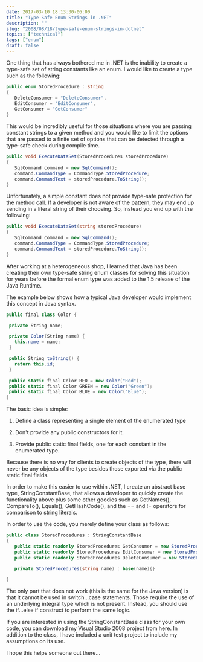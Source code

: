 ```yaml
---
date: 2017-03-10 18:13:30-06:00
title: "Type-Safe Enum Strings in .NET"
description: ""
slug: "2008/08/18/type-safe-enum-strings-in-dotnet"
topics: ["technical"]
tags: ["enum"]
draft: false
---
```


One thing that has always bothered me in .NET is the inability to create a type-safe set of string constants like an enum. I would like to create a type such as the following:

```csharp
public enum StoredProcedure : string
{
   DeleteConsumer = "DeleteConsumer",
   EditConsumer = "EditConsumer",
   GetConsumer = "GetConsumer"
}
```

This would be incredibly useful for those situations where you are passing constant strings to a given method and you would like to limit the options that are passed to a finite set of options that can be detected through a type-safe check during compile time.

```csharp
public void ExecuteDataSet(StoredProcedures storedProcedure)
{
   SqlCommand command = new SqlCommand();
   command.CommandType = CommandType.StoredProcedure;
   command.CommandText = storedProcedure.ToString();
}
```

Unfortunately, a simple constant does not provide type-safe protection for the method call. If a developer is not aware of the pattern, they may end up sending in a literal string of their choosing. So, instead you end up with the following:

```csharp
public void ExecuteDataSet(string storedProcedure)
{
   SqlCommand command = new SqlCommand();
   command.CommandType = CommandType.StoredProcedure;
   command.CommandText = storedProcedure.ToString();
}
```

After working at a heterogeneous shop, I learned that Java has been creating their own type-safe string enum classes for solving this situation for years before the formal enum type was added to the 1.5 release of the Java Runtime.

The example below shows how a typical Java developer would implement this concept in Java syntax.

```csharp
public final class Color {

 private String name;

 private Color(String name) {
   this.name = name;
 }

 public String toString() {
   return this.id;
 }

 public static final Color RED = new Color("Red");
 public static final Color GREEN = new Color("Green");
 public static final Color BLUE = new Color("Blue");
} 
```

The basic idea is simple:

1. Define a class representing a single element of the enumerated type

2. Don't provide any public constructors for it.

3. Provide public static final fields, one for each constant in the enumerated type.

Because there is no way for clients to create objects of the type, there will never be any objects of the type besides those exported via the public static final fields.

In order to make this easier to use within .NET, I create an abstract base type, StringConstantBase, that allows a developer to quickly create the functionality above plus some other goodies such as GetNames(), CompareTo(), Equals(), GetHashCode(), and the == and != operators for comparison to string literals.

In order to use the code, you merely define your class as follows:

```csharp
public class StoredProcedures : StringConstantBase
{
   public static readonly StoredProcedures GetConsumer = new StoredProcedures("GetConsumer");
   public static readonly StoredProcedures EditConsumer = new StoredProcedures("EditConsumer");
   public static readonly StoredProcedures DeleteConsumer = new StoredProcedures("DeleteConsumer");

   private StoredProcedures(string name) : base(name){}

}
```

The only part that does not work (this is the same for the Java version) is that it cannot be used in switch...case statements. Those require the use of an underlying integral type which is not present. Instead, you should use the if...else if construct to perform the same logic.

If you are interested in using the StringConstantBase class for your own code, you can download my Visual Studio 2008 project from here. In addition to the class, I have included a unit test project to include my assumptions on its use.

I hope this helps someone out there...

